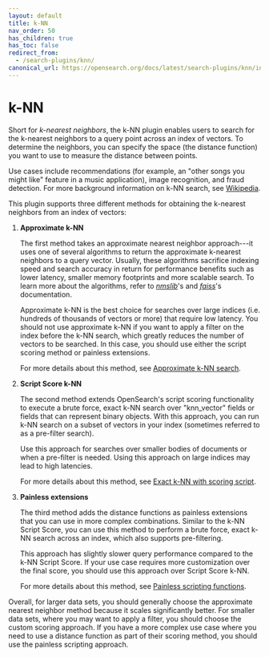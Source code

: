 ```yaml
---
layout: default
title: k-NN
nav_order: 50
has_children: true
has_toc: false
redirect_from:
  - /search-plugins/knn/
canonical_url: https://opensearch.org/docs/latest/search-plugins/knn/index/
---
```


# k-NN

Short for *k-nearest neighbors*, the k-NN plugin enables users to search for the k-nearest neighbors to a query point across an index of vectors. To determine the neighbors, you can specify the space (the distance function) you want to use to measure the distance between points.

Use cases include recommendations (for example, an "other songs you might like" feature in a music application), image recognition, and fraud detection. For more background information on k-NN search, see [Wikipedia](https://en.wikipedia.org/wiki/Nearest_neighbor_search).

This plugin supports three different methods for obtaining the k-nearest neighbors from an index of vectors:

1. **Approximate k-NN**

    The first method takes an approximate nearest neighbor approach---it uses one of several algorithms to return the approximate k-nearest neighbors to a query vector. Usually, these algorithms sacrifice indexing speed and search accuracy in return for performance benefits such as lower latency, smaller memory footprints and more scalable search. To learn more about the algorithms, refer to [*nmslib*](https://github.com/nmslib/nmslib/blob/master/manual/README.md)'s and [*faiss*](https://github.com/facebookresearch/faiss/wiki)'s documentation.

    Approximate k-NN is the best choice for searches over large indices (i.e. hundreds of thousands of vectors or more) that require low latency. You should not use approximate k-NN if you want to apply a filter on the index before the k-NN search, which greatly reduces the number of vectors to be searched. In this case, you should use either the script scoring method or painless extensions.

    For more details about this method, see [Approximate k-NN search]({{site.url}}{{site.baseurl}}/search-plugins/knn/approximate-knn/).

2. **Script Score k-NN**

    The second method extends OpenSearch's script scoring functionality to execute a brute force, exact k-NN search over "knn_vector" fields or fields that can represent binary objects. With this approach, you can run k-NN search on a subset of vectors in your index (sometimes referred to as a pre-filter search).

    Use this approach for searches over smaller bodies of documents or when a pre-filter is needed. Using this approach on large indices may lead to high latencies.

    For more details about this method, see [Exact k-NN with scoring script]({{site.url}}{{site.baseurl}}/search-plugins/knn/knn-score-script/).

3. **Painless extensions**

    The third method adds the distance functions as painless extensions that you can use in more complex combinations. Similar to the k-NN Script Score, you can use this method to perform a brute force, exact k-NN search across an index, which also supports pre-filtering.

    This approach has slightly slower query performance compared to the k-NN Script Score. If your use case requires more customization over the final score, you should use this approach over Script Score k-NN.

    For more details about this method, see [Painless scripting functions]({{site.url}}{{site.baseurl}}/search-plugins/knn/painless-functions/).


Overall, for larger data sets, you should generally choose the approximate nearest neighbor method because it scales significantly better. For smaller data sets, where you may want to apply a filter, you should choose the custom scoring approach. If you have a more complex use case where you need to use a distance function as part of their scoring method, you should use the painless scripting approach.
